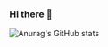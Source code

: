 ### Hi there 👋
![Anurag's GitHub stats](https://github-readme-stats.vercel.app/api?username=NPM2023&show_icons=true&bg_color=00000000)








